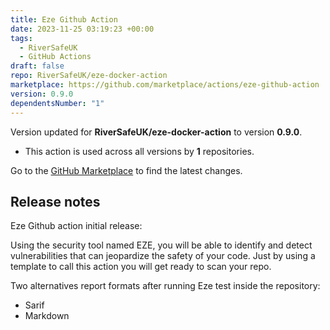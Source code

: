```yaml
---
title: Eze Github Action
date: 2023-11-25 03:19:23 +00:00
tags:
  - RiverSafeUK
  - GitHub Actions
draft: false
repo: RiverSafeUK/eze-docker-action
marketplace: https://github.com/marketplace/actions/eze-github-action
version: 0.9.0
dependentsNumber: "1"
---
```



Version updated for **RiverSafeUK/eze-docker-action** to version **0.9.0**.
- This action is used across all versions by **1** repositories.

Go to the [GitHub Marketplace](https://github.com/marketplace/actions/eze-github-action) to find the latest changes.

## Release notes

Eze Github action initial release:

Using the security tool named EZE, you will be able to identify and detect vulnerabilities that can jeopardize the safety of your code. Just by using a template to call this action you will get ready to scan your repo. 
 
 Two alternatives report formats after running Eze test inside the repository:
 - Sarif
 - Markdown
